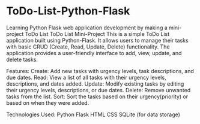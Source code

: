 # ToDo-List-Python-Flask
Learning Python Flask web application development by making a mini-project ToDo List
ToDo List Mini-Project
This is a simple ToDo List application built using Python-Flask. It allows users to manage their tasks with basic CRUD (Create, Read, Update, Delete) functionality. 
The application provides a user-friendly interface to add, view, update, and delete tasks.

Features: 
Create: Add new tasks with urgency levels, task descriptions, and due dates.
Read: View a list of all tasks with their urgency levels, descriptions, and dates added.
Update: Modify existing tasks by editing their urgency levels, descriptions, or due dates.
Delete: Remove unwanted tasks from the list.
Sort: Sort the tasks based on their urgency(priority) or based on when they were added.

Technologies Used: 
Python
Flask
HTML
CSS
SQLite (for data storage)
